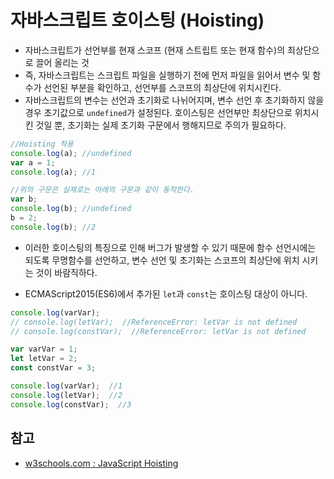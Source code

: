 # 자바스크립트 호이스팅 (Hoisting)
- 자바스크립트가 선언부를 현재 스코프 (현재 스트립트 또는 현재 함수)의 최상단으로 끌어 올리는 것
- 즉, 자바스크립트는 스크립트 파일을 실행하기 전에 먼저 파일을 읽어서 변수 및 함수가 선언된 부분을 확인하고, 선언부를 스코프의 최상단에 위치시킨다.
- 자바스크립트의 변수는 선언과 초기화로 나뉘어지며, 변수 선언 후 초기화하지 않을 경우 초기값으로 `undefined`가 설정된다. 호이스팅은 선언부만 최상단으로 위치시킨 것일 뿐, 초기화는 실제 초기화 구문에서 행해지므로 주의가 필요하다.

```javascript
//Hoisting 적용
console.log(a); //undefined
var a = 1;
console.log(a); //1

//위의 구문은 실제로는 아래의 구문과 같이 동작한다.
var b;
console.log(b); //undefined
b = 2;
console.log(b); //2
```

- 이러한 호이스팅의 특징으로 인해 버그가 발생할 수 있기 때문에 함수 선언시에는 되도록 무명함수를 선언하고, 변수 선언 및 초기화는 스코프의 최상단에 위치 시키는 것이 바람직하다.

- ECMAScript2015(ES6)에서 추가된 `let`과 `const`는 호이스팅 대상이 아니다.

```javascript
console.log(varVar);
// console.log(letVar);  //ReferenceError: letVar is not defined
// console.log(constVar);  //ReferenceError: letVar is not defined

var varVar = 1;
let letVar = 2;
const constVar = 3;

console.log(varVar);  //1
console.log(letVar);  //2
console.log(constVar);  //3
```

## 참고
- [w3schools.com : JavaScript Hoisting](https://www.w3schools.com/js/js_hoisting.asp)